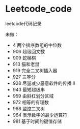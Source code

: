 # Leetcode_code
leetcode代码记录

未做：
* 4 两个排序数组的中位数
* 906 超级回文数
* 909 蛇梯棋
* 913	猫和老鼠    
* 919	完全二叉树插入器    
* 927 三等分
* 928 尽量减少恶意软件的传播 II 
* 943 最短超级串
* 959	由斜杠划分区域    
* 972 相等的有理数
* 968 监控二叉树
* 964 表示数字的最少运算符 
* 981 基于时间的键值存储
